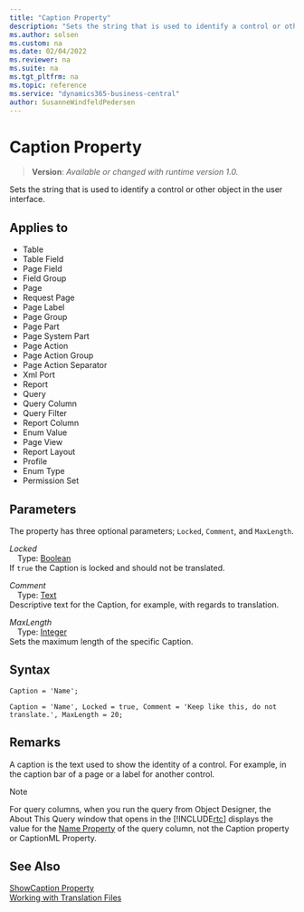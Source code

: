 ```yaml
---
title: "Caption Property"
description: "Sets the string that is used to identify a control or other object in the user interface."
ms.author: solsen
ms.custom: na
ms.date: 02/04/2022
ms.reviewer: na
ms.suite: na
ms.tgt_pltfrm: na
ms.topic: reference
ms.service: "dynamics365-business-central"
author: SusanneWindfeldPedersen
---
```

[//]: # (START>DO_NOT_EDIT)
[//]: # (IMPORTANT:Do not edit any of the content between here and the END>DO_NOT_EDIT.)
[//]: # (Any modifications should be made in the .xml files in the ModernDev repo.)
# Caption Property
> **Version**: _Available or changed with runtime version 1.0._

Sets the string that is used to identify a control or other object in the user interface.

## Applies to
-   Table
-   Table Field
-   Page Field
-   Field Group
-   Page
-   Request Page
-   Page Label
-   Page Group
-   Page Part
-   Page System Part
-   Page Action
-   Page Action Group
-   Page Action Separator
-   Xml Port
-   Report
-   Query
-   Query Column
-   Query Filter
-   Report Column
-   Enum Value
-   Page View
-   Report Layout
-   Profile
-   Enum Type
-   Permission Set

[//]: # (IMPORTANT: END>DO_NOT_EDIT)

## Parameters
The property has three optional parameters; `Locked`, `Comment`, and `MaxLength`.

*Locked*  
&emsp;Type: [Boolean](../methods-auto/boolean/boolean-data-type.md)  
If `true` the Caption is locked and should not be translated.  

*Comment*  
&emsp;Type: [Text](../methods-auto/text/text-data-type.md)  
Descriptive text for the Caption, for example, with regards to translation.

*MaxLength*  
&emsp;Type: [Integer](../methods-auto/integer/integer-data-type.md)  
Sets the maximum length of the specific Caption.

## Syntax
```AL
Caption = 'Name';
```

```AL
Caption = 'Name', Locked = true, Comment = 'Keep like this, do not translate.', MaxLength = 20;
```

## Remarks

A caption is the text used to show the identity of a control. For example, in the caption bar of a page or a label for another control.  

> [!NOTE]  
> For query columns, when you run the query from Object Designer, the About This Query window that opens in the [!INCLUDE[rtc](../includes/rtc_md.md)] displays the value for the [Name Property](./devenv-properties.md) of the query column, not the Caption property or CaptionML Property.  

## See Also

[ShowCaption Property](devenv-showcaption-property.md)  
[Working with Translation Files](../devenv-work-with-translation-files.md)